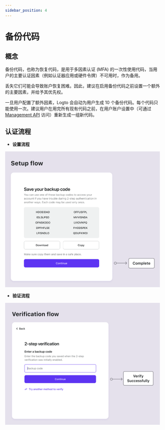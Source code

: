 ```yaml
---
sidebar_position: 4
---
```


# 备份代码

## 概念

备份代码，也称为恢复代码，是用于多因素认证 (MFA) 的一次性使用代码，当用户的主要认证因素（例如认证器应用或硬件令牌）不可用时，作为备用。

丢失它们可能会导致账户恢复困难。因此，建议在启用备份代码之前设置一个额外的主要因素，并给予其优先权。

一旦用户配置了额外因素，Logto 会自动为用户生成 10 个备份代码。每个代码只能使用一次。建议用户在用完所有现有代码之前，在用户账户设置中（可通过 [Management API](/integrate-logto/interact-with-management-api/) 访问）重新生成一组新代码。

## 认证流程

- **设置流程**

![备份代码设置流程](./assets/backup-codes-set-up-flow.png)

- **验证流程**

![备份代码验证流程](./assets/backup-codes-verification-flow.png)
